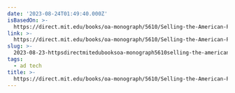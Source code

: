 ```yaml
---
date: '2023-08-24T01:49:40.000Z'
isBasedOn: >-
  https://direct.mit.edu/books/oa-monograph/5610/Selling-the-American-PeopleAdvertising
link: >-
  https://direct.mit.edu/books/oa-monograph/5610/Selling-the-American-PeopleAdvertising
slug: >-
  2023-08-23-httpsdirectmitedubooksoa-monograph5610selling-the-american-peopleadvertising
tags:
  - ad tech
title: >-
  https://direct.mit.edu/books/oa-monograph/5610/Selling-the-American-PeopleAdvertising
---
```



